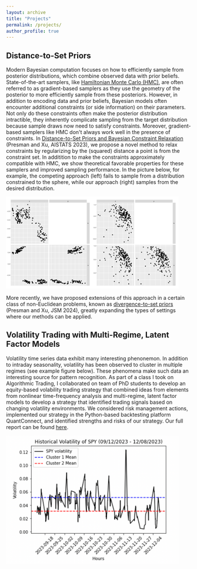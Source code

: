 ```yaml
---
layout: archive
title: "Projects"
permalink: /projects/
author_profile: true
---
```


## Distance-to-Set Priors

Modern Bayesian computation focuses on how to efficiently sample from posterior distributions, which combine observed data with prior beliefs. State-of-the-art samplers, like [Hamiltonian Monte Carlo (HMC)](https://en.wikipedia.org/wiki/Hamiltonian_Monte_Carlo), are often referred to as gradient-based samplers as they use the geometry of the posterior to more efficiently sample from these posteriors. However, in addition to encoding data and prior beliefs, Bayesian models often encounter additional constraints (or side information) on their parameters. Not only do these constraints often make the posterior distribution intractible, they inherently complicate sampling from the target distribution because sample draws now need to satisfy constraints. Moreover, gradient-based samplers like HMC don't always work well in the presence of constraints. In [Distance-to-Set Priors and Bayesian Constraint Relaxation](https://proceedings.mlr.press/v206/presman23a/presman23a.pdf) (Presman and Xu, AISTATS 2023), we propose a novel method to relax constraints by regularizing by the (squared) distance a point is from the constraint set. In additition to make the constraints approximately compatible with HMC, we show theoretical favorable properties for these samplers and improved sampling performance. In the picture below, for example, the competing approach (left) fails to sample from a distribution constrained to the sphere, while our approach (right) samples from the desired distribution.

<img src="/images/distance.png" width="469" height="250"/>

More recently, we have proposed extensions of this approach in a certain class of non-Euclidean problems, known as [divergence-to-set priors](https://drive.google.com/file/d/1erOP-iu68LAu9VdXD87WYB_pqUxKsOvy/view?usp=sharing) (Presman and Xu, JSM 2024), greatly expanding the types of settings where our methods can be applied.


## Volatility Trading with Multi-Regime, Latent Factor Models

Volatility time series data exhibit many interesting phenonemon. In addition to intraday seasonality, volatility has been observed to cluster in multiple regimes (see example figure below). These phenomena make such data an interesting source for pattern recognition. As part of a class I took on Algorithmic Trading, I collaborated on team of PhD students to develop an equity-based volability trading strategy that combined ideas from elements from nonlinear time-frequency analysis and multi-regime, latent factor models to develop a strategy that identified trading signals based on changing volatility environments. We considered risk management actions, implemented our strategy in the Python-based backtesting platform QuantConnect, and identified strengths and risks of our strategy. Our full report can be found [here](https://drive.google.com/file/d/1CG6-aiaAsmhtfSvgT9pcbmYFcmfC65DK/view?usp=sharing).

<img src="/images/vol.png" width="469" height="350" />
